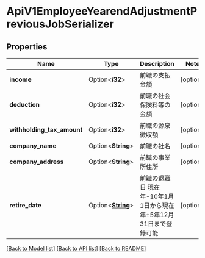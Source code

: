 # ApiV1EmployeeYearendAdjustmentPreviousJobSerializer

## Properties

Name | Type | Description | Notes
------------ | ------------- | ------------- | -------------
**income** | Option<**i32**> | 前職の支払金額 | [optional]
**deduction** | Option<**i32**> | 前職の社会保険料等の金額 | [optional]
**withholding_tax_amount** | Option<**i32**> | 前職の源泉徴収額 | [optional]
**company_name** | Option<**String**> | 前職の社名 | [optional]
**company_address** | Option<**String**> | 前職の事業所住所 | [optional]
**retire_date** | Option<[**String**](string.md)> | 前職の退職日 現在年-10年1月1日から現在年+5年12月31日まで登録可能 | [optional]

[[Back to Model list]](../README.md#documentation-for-models) [[Back to API list]](../README.md#documentation-for-api-endpoints) [[Back to README]](../README.md)


